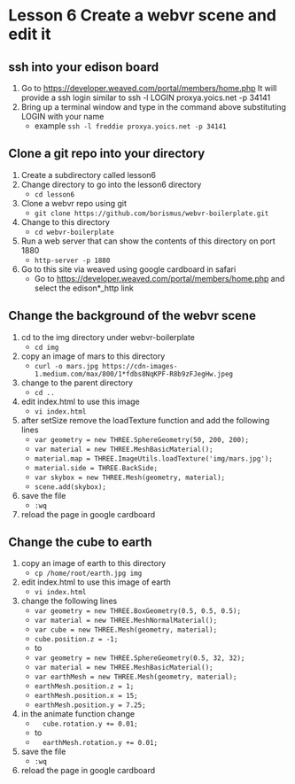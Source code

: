 # Lesson 6 Create a webvr scene and edit it 

## ssh into your edison board
1. Go to https://developer.weaved.com/portal/members/home.php
It will provide a ssh login similar to
ssh -l LOGIN proxya.yoics.net -p 34141
2. Bring up a terminal window and type in the command above substituting LOGIN with your name
   * example `ssh -l freddie proxya.yoics.net -p 34141`

## Clone a git repo into your directory
1. Create a subdirectory called lesson6
2. Change directory to go into the lesson6 directory
   * `cd lesson6`
3. Clone a webvr repo using git
   * `git clone https://github.com/borismus/webvr-boilerplate.git`
4. Change to this directory
   * `cd webvr-boilerplate`
5. Run a web server that can show the contents of this directory on port 1880
   * `http-server -p 1880`
6. Go to this site via weaved using google cardboard in safari
   * Go to https://developer.weaved.com/portal/members/home.php and select the edison*_http link


## Change the background of the webvr scene
1. cd to the img directory under webvr-boilerplate
   * `cd img`
2. copy an image of mars to this directory
   * `curl -o mars.jpg https://cdn-images-1.medium.com/max/800/1*fdbs8NqKPF-R8b9zFJegHw.jpeg`
3. change to the parent directory
   * `cd ..`
3. edit index.html to use this image
   * `vi index.html`
4. after setSize remove the loadTexture function and add the following lines
   * `var geometry = new THREE.SphereGeometry(50, 200, 200);`
   * `var material = new THREE.MeshBasicMaterial();`
   * `material.map = THREE.ImageUtils.loadTexture('img/mars.jpg');`
   * `material.side = THREE.BackSide;`
   * `var skybox = new THREE.Mesh(geometry, material);`
   * `scene.add(skybox);`
5. save the file
   * `:wq`	
6. reload the page in google cardboard

## Change the cube to earth
1. copy an image of earth to this directory
   * `cp /home/root/earth.jpg img`
2. edit index.html to use this image of earth
   * `vi index.html`
4. change the following lines
   * `var geometry = new THREE.BoxGeometry(0.5, 0.5, 0.5);`
   * `var material = new THREE.MeshNormalMaterial();`
   * `var cube = new THREE.Mesh(geometry, material);`
   * `cube.position.z = -1;`
   * to 
   * `var geometry = new THREE.SphereGeometry(0.5, 32, 32);`
   * `var material = new THREE.MeshBasicMaterial();`
   * `var earthMesh = new THREE.Mesh(geometry, material);`
   * `earthMesh.position.z = 1;`
   * `earthMesh.position.x = 15;`
   * `earthMesh.position.y = 7.25;`
5. in the animate function change
   * `  cube.rotation.y += 0.01;`
   * to 
   * `  earthMesh.rotation.y += 0.01;`
6. save the file
   * `:wq`	
7. reload the page in google cardboard

 


